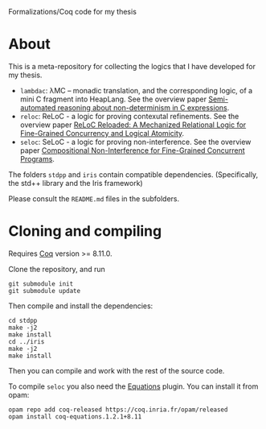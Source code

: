 Formalizations/Coq code for my thesis

# About

This is a meta-repository for collecting the logics that I have
developed for my thesis.

- `lambdac`: λMC – monadic translation, and the corresponding logic,
  of a mini C fragment into HeapLang.
  See the overview paper [Semi-automated reasoning about non-determinism in C expressions](http://cs.ru.nl/~dfrumin/wpc/iris-c-monad.pdf). 
- `reloc`: ReLoC - a logic for proving contexutal refinements.
  See the overview paper [ReLoC Reloaded: A Mechanized Relational Logic for Fine-Grained Concurrency and Logical Atomicity](https://arxiv.org/abs/2006.13635).
- `seloc`: SeLoC - a logic for proving non-interference.
  See the overview paper [Compositional Non-Interference for Fine-Grained Concurrent Programs](https://arxiv.org/abs/1910.00905).


The folders `stdpp` and `iris` contain compatible dependencies.
(Specifically, the std++ library and the Iris framework)

Please consult the `README.md` files in the subfolders.

# Cloning and compiling

Requires [Coq](https://coq.inria.fr/) version >= 8.11.0.

Clone the repository, and run

```
git submodule init
git submodule update
```

Then compile and install the dependencies:

```
cd stdpp
make -j2
make install
cd ../iris
make -j2
make install
```

Then you can compile and work with the rest of the source code.

To compile `seloc` you also need the [Equations](https://github.com/mattam82/Coq-Equations) plugin.
You can install it from opam:
```
opam repo add coq-released https://coq.inria.fr/opam/released
opam install coq-equations.1.2.1+8.11
```
